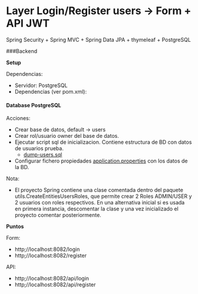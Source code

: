 # Layer Login/Register users -> Form + API JWT
Spring Security + Spring MVC + Spring Data JPA + thymeleaf + PostgreSQL

###Backend

**Setup**

Dependencias:

- Servidor: PostgreSQL
- Dependencias (ver pom.xml):

#### Database PostgreSQL

Acciones:

- Crear base de datos, default -> users
- Crear rol/usuario owner del base de datos.
- Ejecutar script sql de inicializacion. Contiene estructura de BD con datos de usuarios prueba.
  - <a href="https://github.com/robertogarcor/seguridadLoginCustomJWT/blob/main/src/main/resources/db/dump-users.sql">dump-users.sql</a>
- Configurar fichero propiedades <a href="https://github.com/robertogarcor/seguridadLoginCustomJWT/blob/main/src/main/resources/application.properties">application.properties</a> con los datos de la BD.

Nota:<br>

- El proyecto Spring contiene una clase comentada dentro del paquete utils.CreateEntitiesUsersRoles, 
que permite crear 2 Roles ADMIN/USER y 2 usuarios con roles respectivos.
En una alternativa inicial si es usada en primera instancia, descomentar la clase y una vez inicializado
el proyecto comentar posteriormente.

**Puntos**

Form:

- http;//localhost:8082/login
- http;//localhost:8082/register

API:

- http;//localhost:8082/api/login
- http;//localhost:8082/api/register




